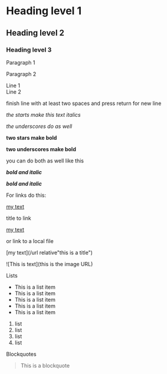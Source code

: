 # Heading level 1

## Heading level 2

### Heading level 3


Paragraph 1


Paragraph 2

Line 1  
Line 2  


finish line with at least two spaces and press return for new line


*the starts make this text italics*

_the underscores do as well_


**two stars make bold**

__two underscores make bold__


you can do both as well like this

***bold and italic***

___bold and italic___


For links do this:

[my text](www.google.com)

title to link

[my text](www.google.com "this is google")

or link to a local file

[my text](/url relative"this is a title")


![This is text](this is the image URL)


Lists

* This is a list item
* This is a list item
* This is a list item
* This is a list item
* This is a list item

1. list
2. list
3. list
4. list

Blockquotes

>This is a blockquote


